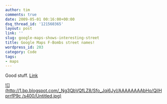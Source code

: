 ```yaml
---
author: tim
comments: true
date: 2009-05-01 00:16:00+00:00
dsq_thread_id: '121560365'
layout: post
link: ''
slug: google-maps-shows-interesting-street
title: Google Maps F-Bombs street names!
wordpress_id: 203
category: Code
tags:
- maps
---
```


Good stuff. [Link](http://maps.google.co.uk/maps?&ll=48.067541,12.862533&spn=0.006345,0.010267&t=h&z=17)

[![](http://1.bp.blogspot.com/_Ng3QbVQfLZ8/Sfo_Jqi6JyI/AAAAAAAAbHo/QilHprrfP9c
/s400/Untitled.jpg)](http://1.bp.blogspot.com/_Ng3QbVQfLZ8/Sfo_Jqi6JyI/AAAAAAAAbHo/QilHprrfP9c/s1600-h/Untitled.jpg)
